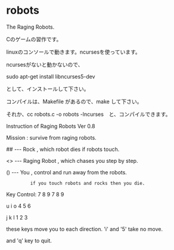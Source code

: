 # robots
The Raging Robots.

Cのゲームの習作です。

linuxのコンソールで動きます。ncursesを使っています。

ncursesがないと動かないので、

sudo apt-get install libncurses5-dev

として、インストールして下さい。

コンパイルは、Makefile があるので、make して下さい。

それか、cc robots.c -o robots -lncurses　と、コンパイルできます。

Instruction of Raging Robots Ver 0.8

Mission : survive from raging robots.

\## --- Rock , which robot dies if robots touch.

<> --- Raging Robot , which chases you step by step.

() --- You , control and run away from the robots.

             if you touch robots and rocks then you die.
             
Key Control:
7  8  9    7  8  9

u  i  o    4  5  6

j  k  l    1  2  3
             
             
these keys move you to each direction. 'i' and '5' take no move.

and 'q' key to quit.
